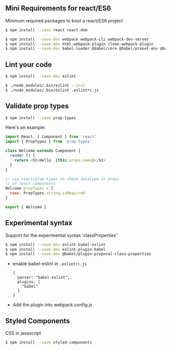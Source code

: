 ## Mini Requirements for react/ES6

Minimum required packages to boot a react/ES6 project

```bash
$ npm install --save react react-dom

$ npm install --save-dev webpack webpack-cli webpack-dev-server
$ npm install --save-dev html-webpack-plugin clean-webpack-plugin
$ npm install --save-dev babel-loader @babel/core @babel/preset-env @babel/preset-react
```

## Lint your code

```bash
$ npm install --save-dev eslint

$ ./node_modules/.bin/eslint --init
$ ./node_modules/.bin/eslint .eslintrc.js
```

## Validate prop types

```bash
$ npm install --save prop-types
```

Here's an example:

```javascript
import React, { Component } from 'react'
import { PropTypes } from 'prop-types'

class Welcome extends Component {
  render () {
    return <h1>Hello, {this.props.name}</h1>
  }
}

// use react/prop-types to check datatype in props
// of react components
Welcome.propTypes = {
  name: PropTypes.string.isRequired
}

export { Welcome }
```

## Experimental syntax

Support for the experimental syntax 'classProperties'

```bash
$ npm install --save-dev eslint babel-eslint
$ npm install --save-dev eslint-plugin-babel
$ npm install --save-dev @babel/plugin-proposal-class-properties
```
- enable babel-eslint in `.eslintrc.js`

  ```
  {
    parser: "babel-eslint",
    plugins: [
      "babel"
    ]
  }
  ```
- Add the plugin into webpack.config.js

## Styled Components

CSS in javascript

```bash
$ npm install --save styled-components
```

